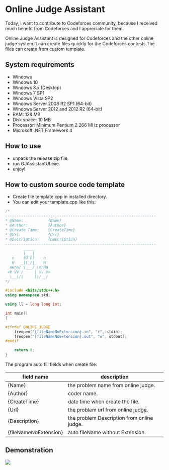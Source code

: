 # Online Judge Assistant

Today, I want to contribute to Codeforces community, because I received much benefit 
from Codeforces and I appreciate for them. 

Online Judge Assistant is designed for Codeforces and the other online judge system.It can create files quickly for the Codeforces contests.The files can create from custom template.

## System requirements

- Windows
- Windows 10 
- Windows 8.x (Desktop)
- Windows 7 SP1
- Windows Vista SP2
- Windows Server 2008 R2 SP1 (64-bit)
- Windows Server 2012 and 2012 R2 (64-bit)
- RAM: 128 MB
- Disk space: 10 MB
- Processor: Minimum Pentium 2 266 MHz processor
- Microsoft .NET Framework 4

## How to use
- unpack the release zip file.
- run OJAssistantUI.exe.
- enjoy!

## How to custom source code template
- Create file template.cpp in installed directory.
- You can edit your template.cpp  like this:

```cpp
/*
-------------------------------------------------------------------
* @Name:           {Name}
* @Author:         {Author}
* @Create Time:    {CreateTime}
* @Url:            {Url}
* @Description:    {Description}
-------------------------------------------------------------------
        _____
        |_ _|
   n    (O O)    n
   H   _|\_/|_   H
  nHnn/ \___/ \nnHn
 <V VV /     \ VV V>
  \__\/|     |\/__/
*/

#include <bits/stdc++.h>
using namespace std;

using ll = long long int;

int main()
{

#ifndef ONLINE_JUDGE
    freopen("{fileNameNoExtension}.in", "r", stdin);
    freopen("{fileNameNoExtension}.out", "w", stdout);
#endif

    return 0;
}
```



The program auto fill fields when create file:

| field name    | description                                                              | 
| ---------     | -------------------------------------------------------------- | 
| {Name}        | the problem name from online judge.                            |       
| {Author}      | coder name.                            |       
| {CreateTime}  | date time when create the file.                            |       
| {Url}         | the problem url from online judge.                            |       
| {Description} | the problem Description from online judge.                            |       
| {fileNameNoExtension}      | auto fileName without Extension.                            |       


## Demonstration
![](OJAssistantUI.gif)


